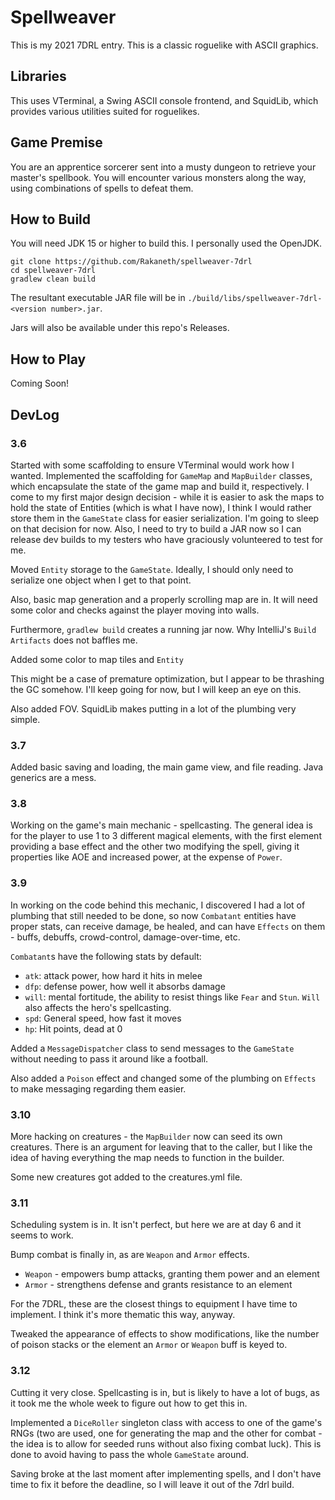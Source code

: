 # Spellweaver #
This is my 2021 7DRL entry. This is a classic roguelike with ASCII graphics.

## Libraries ##
This uses VTerminal, a Swing ASCII console frontend, and SquidLib, which
provides various utilities suited for roguelikes.

## Game Premise ##
You are an apprentice sorcerer sent into a musty dungeon to retrieve your
master's spellbook. You will encounter various monsters along the way,
using combinations of spells to defeat them.

## How to Build ##
You will need JDK 15 or higher to build this. I personally used the OpenJDK.

```
git clone https://github.com/Rakaneth/spellweaver-7drl
cd spellweaver-7drl
gradlew clean build
```

The resultant executable JAR file will be in 
`./build/libs/spellweaver-7drl-<version number>.jar`.

Jars will also be available under this repo's Releases.

## How to Play ##
Coming Soon!

## DevLog ##

### 3.6 ###
Started with some scaffolding to ensure VTerminal would work how
I wanted. Implemented the scaffolding for `GameMap` and `MapBuilder` classes,
which encapsulate the state of the game map and build it, respectively.
I come to my first major design decision - while it is easier to ask the
maps to hold the state of Entities (which is what I have now), I think I would
rather store them in the `GameState` class for easier serialization. I'm
going to sleep on that decision for now. Also, I need to try to build a
JAR now so I can release dev builds to my testers who have graciously
volunteered to test for me.

Moved `Entity` storage to the `GameState`. Ideally, I should only need to
serialize one object when I get to that point.

Also, basic map generation and a properly scrolling map are in. It will need
some color and checks against the player moving into walls.

Furthermore, `gradlew build` creates a running jar now. Why
IntelliJ's `Build Artifacts` does not baffles me.

Added some color to map tiles and `Entity`

This might be a case of premature optimization, but I appear to be
thrashing the GC somehow. I'll keep going for now, but I will keep
an eye on this.

Also added FOV. SquidLib makes putting in a lot of the plumbing
very simple.

### 3.7 ###
Added basic saving and loading, the main game view, and file reading.
Java generics are a mess.

### 3.8 ###
Working on the game's main mechanic - spellcasting. The general idea is
for the player to use 1 to 3 different magical elements, with the first
element providing a base effect and the other two modifying the spell,
giving it properties like AOE and increased power, at the expense of
`Power`. 

### 3.9 ###
In working on the code behind this mechanic, I discovered I had a lot of 
plumbing that still needed to be done, so now `Combatant` entities
have proper stats, can receive damage, be healed, and can have
`Effects` on them - buffs, debuffs, crowd-control, damage-over-time, etc.

`Combatant`s have the following stats by default:

* `atk`: attack power, how hard it hits in melee
* `dfp`: defense power, how well it absorbs damage
* `will`: mental fortitude, the ability to resist things like `Fear` and `Stun`.
  `Will` also affects the hero's spellcasting.
* `spd`: General speed, how fast it moves
*  `hp`: Hit points, dead at 0

Added a `MessageDispatcher` class to send messages to the `GameState`
without needing to pass it around like a football. 

Also added a `Poison` effect and changed some of the plumbing on `Effects`
to make messaging regarding them easier.

### 3.10 ###
More hacking on creatures - the `MapBuilder` now can seed its own 
creatures. There is an argument for leaving that to the caller,
but I like the idea of having everything the map needs to function
in the builder.

Some new creatures got added to the creatures.yml file.

### 3.11 ###
Scheduling system is in. It isn't perfect, but here we are at day 6 and
it seems to work. 

Bump combat is finally in, as are `Weapon` and `Armor` effects.

* `Weapon` - empowers bump attacks, granting them power and an element
* `Armor` - strengthens defense and grants resistance to an element

For the 7DRL, these are the closest things to equipment I have time to 
implement. I think it's more thematic this way, anyway.

Tweaked the appearance of effects to show modifications, like the number
of poison stacks or the element an `Armor` or `Weapon` buff is keyed to.

### 3.12 ###
Cutting it very close. Spellcasting is in, but is likely to have a lot of
bugs, as it took me the whole week to figure out how to get this in.

Implemented a `DiceRoller` singleton class with access to one of the game's RNGs
(two are used, one for generating the map and the other for combat - 
the idea is to allow for seeded runs without also fixing combat luck).
This is done to avoid having to pass the whole `GameState` around.

Saving broke at the last moment after implementing spells, and I don't have
time to fix it before the deadline, so I will leave it out of the 7drl 
build.